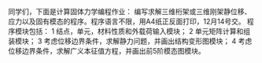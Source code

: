 同学们，下面是计算固体力学编程作业：
编写求解三维桁架或三维刚架静位移、应力以及固有模态的程序。程序语言不限，用A4纸正反面打印，12月14号交。
程序模块包括：
1 结点，单元，材料性质和外载荷输入模块；
2 单元矩阵计算和组装模块；
3 考虑位移边界条件，求解静力问题，并画出结构变形图模块；
4 考虑位移边界条件，求解广义本征值方程，并画出前5阶模态图模块。
